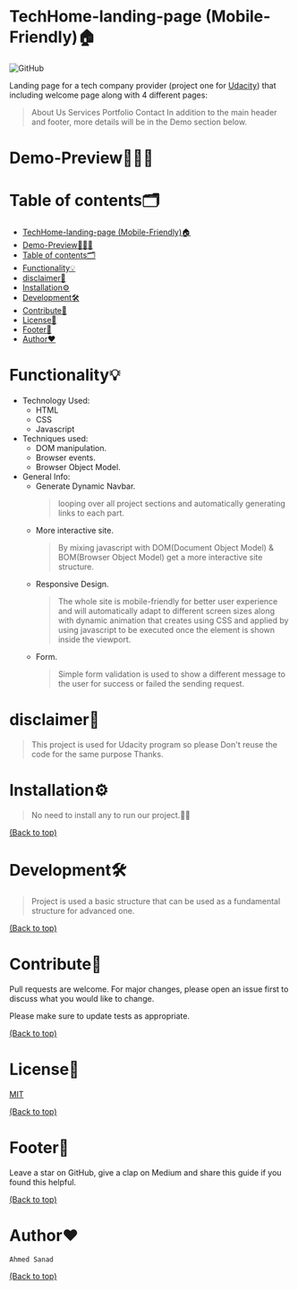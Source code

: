 # TechHome-landing-page (Mobile-Friendly)🏠

![GitHub](https://img.shields.io/github/license/navendu-pottekkat/awesome-readme)

<!-- Describe your project in brief -->

Landing page for a tech company provider (project one for [Udacity](https://emc.udacity.com/c/egyptfwd/)) that including welcome page along with 4 different pages:

> About Us
> Services
> Portfolio
> Contact
> In addition to the main header and footer, more details will be in the Demo section below.

# Demo-Preview👨🏽‍🏫

<!-- Add a demo for your project -->

<!-- After you have written about your project, it is a good idea to have a demo/preview(**video/gif/screenshots** are good options) of your project so that people can know what to expect in your project. You could also add the demo in the previous section with the product description.

Here is a random GIF as a placeholder.

![Random GIF](https://media.giphy.com/media/ZVik7pBtu9dNS/giphy.gif) -->

# Table of contents🗂

- [TechHome-landing-page (Mobile-Friendly)🏠](#techhome-landing-page-mobile-friendly)
- [Demo-Preview👨🏽‍🏫](#demo-preview)
- [Table of contents🗂](#table-of-contents)
- [Functionality💡](#functionality)
- [disclaimer🔴](#disclaimer)
- [Installation⚙️](#installation️)
- [Development🛠](#development)
- [Contribute🤝](#contribute)
- [License🧾](#license)
- [Footer💐](#footer)
- [Author❤️](#author️)

# Functionality💡

- Technology Used:
  - HTML
  - CSS
  - Javascript
- Techniques used:
  - DOM manipulation.
  - Browser events.
  - Browser Object Model.
- General Info:
  - Generate Dynamic Navbar.
    > looping over all project sections and automatically generating links to each part.
  - More interactive site.
    > By mixing javascript with DOM(Document Object Model) & BOM(Browser Object Model) get a more interactive site structure.
  - Responsive Design.
    > The whole site is mobile-friendly for better user experience and will automatically adapt to different screen sizes along with dynamic animation that creates using CSS and applied by using javascript to be executed once the element is shown inside the viewport.
  - Form.
    > Simple form validation is used to show a different message to the user for success or failed the sending request.

# disclaimer🔴

> This project is used for Udacity program so please Don't reuse the code for the same purpose Thanks.

# Installation⚙️

> No need to install any to run our project.✌🏻

[(Back to top)](#table-of-contents)

# Development🛠

> Project is used a basic structure that can be used as a fundamental structure for advanced one.

[(Back to top)](#table-of-contents)

# Contribute🤝

Pull requests are welcome. For major changes, please open an issue first to discuss what you would like to change.

Please make sure to update tests as appropriate.

[(Back to top)](#table-of-contents)

# License🧾

[MIT](https://choosealicense.com/licenses/mit/)

[(Back to top)](#table-of-contents)

# Footer💐

Leave a star on GitHub, give a clap on Medium and share this guide if you found this helpful.

[(Back to top)](#table-of-contents)

# Author❤️

`Ahmed Sanad`

[(Back to top)](#table-of-contents)
